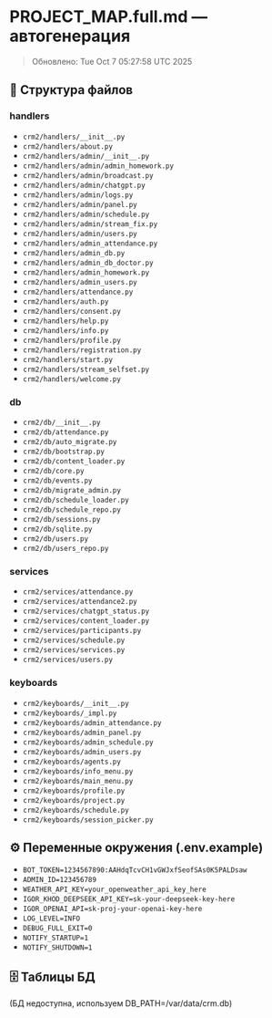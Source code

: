 # PROJECT_MAP.full.md — автогенерация
> Обновлено: Tue Oct  7 05:27:58 UTC 2025

## 📂 Структура файлов
### handlers
- `crm2/handlers/__init__.py`
- `crm2/handlers/about.py`
- `crm2/handlers/admin/__init__.py`
- `crm2/handlers/admin/admin_homework.py`
- `crm2/handlers/admin/broadcast.py`
- `crm2/handlers/admin/chatgpt.py`
- `crm2/handlers/admin/logs.py`
- `crm2/handlers/admin/panel.py`
- `crm2/handlers/admin/schedule.py`
- `crm2/handlers/admin/stream_fix.py`
- `crm2/handlers/admin/users.py`
- `crm2/handlers/admin_attendance.py`
- `crm2/handlers/admin_db.py`
- `crm2/handlers/admin_db_doctor.py`
- `crm2/handlers/admin_homework.py`
- `crm2/handlers/admin_users.py`
- `crm2/handlers/attendance.py`
- `crm2/handlers/auth.py`
- `crm2/handlers/consent.py`
- `crm2/handlers/help.py`
- `crm2/handlers/info.py`
- `crm2/handlers/profile.py`
- `crm2/handlers/registration.py`
- `crm2/handlers/start.py`
- `crm2/handlers/stream_selfset.py`
- `crm2/handlers/welcome.py`
### db
- `crm2/db/__init__.py`
- `crm2/db/attendance.py`
- `crm2/db/auto_migrate.py`
- `crm2/db/bootstrap.py`
- `crm2/db/content_loader.py`
- `crm2/db/core.py`
- `crm2/db/events.py`
- `crm2/db/migrate_admin.py`
- `crm2/db/schedule_loader.py`
- `crm2/db/schedule_repo.py`
- `crm2/db/sessions.py`
- `crm2/db/sqlite.py`
- `crm2/db/users.py`
- `crm2/db/users_repo.py`
### services
- `crm2/services/attendance.py`
- `crm2/services/attendance2.py`
- `crm2/services/chatgpt_status.py`
- `crm2/services/content_loader.py`
- `crm2/services/participants.py`
- `crm2/services/schedule.py`
- `crm2/services/services.py`
- `crm2/services/users.py`
### keyboards
- `crm2/keyboards/__init__.py`
- `crm2/keyboards/_impl.py`
- `crm2/keyboards/admin_attendance.py`
- `crm2/keyboards/admin_panel.py`
- `crm2/keyboards/admin_schedule.py`
- `crm2/keyboards/admin_users.py`
- `crm2/keyboards/agents.py`
- `crm2/keyboards/info_menu.py`
- `crm2/keyboards/main_menu.py`
- `crm2/keyboards/profile.py`
- `crm2/keyboards/project.py`
- `crm2/keyboards/schedule.py`
- `crm2/keyboards/session_picker.py`

## ⚙️ Переменные окружения (.env.example)
- `BOT_TOKEN=1234567890:AAHdqTcvCH1vGWJxfSeofSAs0K5PALDsaw`
- `ADMIN_ID=123456789`
- `WEATHER_API_KEY=your_openweather_api_key_here`
- `IGOR_KHOD_DEEPSEEK_API_KEY=sk-your-deepseek-key-here`
- `IGOR_OPENAI_API=sk-proj-your-openai-key-here`
- `LOG_LEVEL=INFO`
- `DEBUG_FULL_EXIT=0`
- `NOTIFY_STARTUP=1`
- `NOTIFY_SHUTDOWN=1`

## 🗄 Таблицы БД
(БД недоступна, используем DB_PATH=/var/data/crm.db)